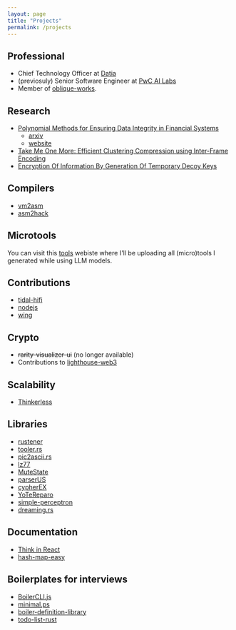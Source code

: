 ```yaml
---
layout: page
title: "Projects"
permalink: /projects
---
```


## Professional

- Chief Technology Officer at [Datia](https://datia.app)
- (previosuly) Senior Software Engineer at [PwC AI Labs](https://pwc.com)
- Member of [oblique-works](https://github.com/orgs/oblique-works).

## Research
- [Polynomial Methods for Ensuring Data Integrity in Financial Systems](https://www.researchgate.net/publication/383985827_Polynomial_Methods_for_Ensuring_Data_Integrity_in_Financial_Systems)
    - [arxiv](https://arxiv.org/abs/2409.07490)
    - [website](https://blog.ignaciobrasca.com/data-loss-prevention/)
- [Take Me One More: Efficient Clustering Compression using Inter-Frame Encoding](https://www.researchgate.net/publication/378306952_Take_Me_One_More_Efficient_Clustering_Compression_using_Inter-Frame_Encoding)
- [Encryption Of Information By Generation Of Temporary Decoy Keys](https://www.researchgate.net/publication/328615812_Information_Encryption_Using_Temporary_Decoy_Key_Generation)

## Compilers 

- [vm2asm](https://github.com/Warkanlock/hack-tooling/tree/main/vm2asm)
- [asm2hack](https://github.com/Warkanlock/hack-tooling/tree/main/asm2hack)

## Microtools

You can visit this [tools](https://blog.ignaciobrasca.com/tools) webiste where I'll be uploading all (micro)tools I generated while using LLM models.
 
## Contributions

- [tidal-hifi](https://github.com/Warkanlock/tidal-hifi)
- [nodejs](https://github.com/nodejs/node/commit/99b109f7f367c61c1524e8278a8277740b0ce0d1)
- [wing](https://github.com/winglang/wing)

## Crypto

- ~~rarity-visualizer-ui~~ (no longer available)
- Contributions to [lighthouse-web3](https://github.com/LighthouseWeb3)

## Scalability

- [Thinkerless](https://github.com/Warkanlock/thinkerless)

## Libraries

- [rustener](https://github.com/Warkanlock/rustener)
- [tooler.rs](https://github.com/Warkanlock/toolers)
- [pic2ascii.rs](https://github.com/Warkanlock/pic2ascii.rs)
- [lz77](https://github.com/Warkanlock/lz77)
- [MuteState](https://github.com/Warkanlock/MuteState)
- [parserUS](https://github.com/Warkanlock/parserUS)
- [cypherEX](https://github.com/Warkanlock/cypherEX)
- [YoTeReparo](https://github.com/Warkanlock/YoTeReparo)
- [simple-perceptron](https://github.com/Warkanlock/simple-perceptron)
- [dreaming.rs](https://github.com/Warkanlock/dreaming.rs)

## Documentation

- [Think in React](https://github.com/Warkanlock/ThinkInReact)
- [hash-map-easy](https://github.com/Warkanlock/hash-map-easy)

## Boilerplates for interviews

- [BoilerCLI.js](https://github.com/Warkanlock/BoilerCLI.js)
- [minimal.ps](https://github.com/Warkanlock/minimal.ps)
- [boiler-definition-library](https://github.com/Warkanlock/boiler-definition-library)
- [todo-list-rust](https://github.com/Warkanlock/todo-list-rust)
